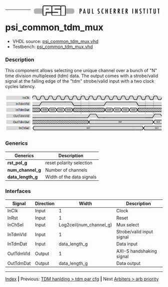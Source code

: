 <img align="right" src="../psi_logo.png">

***
# psi_common_tdm_mux

- VHDL source: [psi_common_tdm_mux.vhd](../../hdl/psi_common_tdm_mux.vhd)
- Testbench: [psi_common_tdm_mux.vhd](../../testbench/psi_common_tdm_mux/psi_common_tdm_mux.vhd)

### Description

This component allows selecting one unique channel over a bunch of "N" time division multiplexed (tdm) data. The output comes with a strobe/valid signal at the falling edge of the "tdm" strobe/valid input with a two clock cycles latency.

<p align="center"><img src="ch8_4_fig19.png"></p>


### Generics
Generics            | Description
--------------------|-------------------------
**rst\_pol\_g** 		| reset polarity selection
**num\_channel\_g** | Number of channels
**data\_length\_g** | Width of the data signals

### Interfaces

Signal                 |Direction  |Width                      |Description
-----------------------|-----------|---------------------------|-------------------------------------------------------------
InClk                  |Input      |1                          |Clock
InRst                  |Input      |1                          |Reset
InChSel                |Input      |Log2ceil(num\_channel\_g)  |Mux select
InTdmVld               |Input      |1                          |Strobe/valid input signal
InTdmDat               |Input      |data\_length\_g            |Data input
OutTdmVld              |Output     |1                          |AXI-S handshaking signal
OutTdmDat              |Output     |data\_length\_g            |Data output

***
[Index](../psi_common_index.md) **|** Previous: [TDM hanlding > tdm par cfg](../ch8_tdm_handling/ch8_3_tdm_par.md) **|** Next [Arbiters > arb priority](../ch9_arbiters/ch9_1_arb_priority.md)
